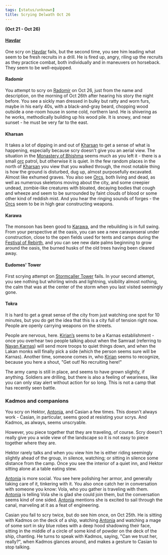 ```yaml
---
tags: [status/unknown]
title: Scrying Delwath Oct 26
---
```


**(Oct 21 - Oct 26)**

#### [Havdar](<../../../people/dunmari/havdar.md>)

One scry on [Havdar](<../../../people/dunmari/havdar.md>) fails, but the second time, you see him leading what seem to be fresh recruits in a drill. He is fired up, angry, riling up the recruits as they practice combat, both individually and in maneuvers on horseback. They seem to be well-equipped.

#### Radomir

You attempt to scry on [Radomir](<../../../people/other-humans/radomir.md>) on Oct 26, just from the name and description, on the morning of Oct 26th after hearing his story the night before. You see a sickly man dressed in bulky but ratty and worn furs, maybe in his early 40s, with a black-and-gray beard, chopping wood outside a one-room house in some cold, northern land. He is shivering as he works, methodically building up his wood pile. It is snowy, and near sunset - he must be very far to the east.

#### Kharsan

It takes a lot of dipping in and out of [Kharsan](<../../../gazetteer/greater-dunmar/dunmari-basin/kharsan.md>) to get a sense of what is happening, especially because scry doesn't give you an aerial view. The situation in the [Monastery of Bhishma](<../../../gazetteer/greater-dunmar/dunmari-basin/monastery-of-bhishma.md>) seems much as you left it - there is a small [orc](<../../../species/children-of-the-embodied-gods/orcs/orcs.md>) patrol, but otherwise it is quiet. In the few random places in the north of [Kharsan](<../../../gazetteer/greater-dunmar/dunmari-basin/kharsan.md>) you view that you walked through, the most notable thing is how the ground is disturbed, dug up, almost purposefully excavated. Almost like exhumed graves. You also see [Orcs](<../../../species/children-of-the-embodied-gods/orcs/orcs.md>), both living and dead, as well as numerous skeletons moving about the city, and some creepier undead, zombie-like creatures with bloated, decaying bodies that cough and wheeze and seem to be surrounded by faint clouds of blood or some other kind of reddish mist. And you hear the ringing sounds of forges - the [Orcs](<../../../species/children-of-the-embodied-gods/orcs/orcs.md>) seem to be in high gear constructing weapons.

#### Karawa

The monsoon has been good to [Karawa](<../../../gazetteer/greater-dunmar/realms/dunmar/eastern-dunmar/karawa.md>), and the rebuilding is in full swing. From your perspective at the oasis, you can see a new caravanserai under construction, close to the open fields used for tents and camps during the [Festival of Rebirth](<../../../time/holidays-and-festivals/dunmari-festivals/festival-of-rebirth.md>), and you can see new date palms beginning to grow around the oasis, the burned husks of the old trees having been cleared away.

#### Eudomes' Tower

First scrying attempt on [Stormcaller Tower](<../../../gazetteer/greater-dunmar/dunmari-basin/stormcaller-tower.md>) fails. In your second attempt, you see nothing but whirling winds and lightning, visibility almost nothing, the calm that was at the center of the storm when you last visited seemingly gone.

#### Tokra

It is hard to get a great sense of the city from just watching one spot for 10 minutes, but you do get the idea that this is a city full of tension right now. People are openly carrying weapons on the streets.

People are nervous, here. [Kirian’s](<../../../gazetteer/greater-dunmar/realms/dunmar/central-dunmar/tokra/kirians.md>) seems to be a Karnas establishment - once you overhear two people talking about when the Samraat (referring to [Nayan Karnas](<../../../people/dunmari/nayan-karnas.md>)) will send more troops to quiet things down, and when the Lakan monks will finally pick a side (which the person seems sure will be Karnas). Another time, someone comes in, who [Kirian](<../../../people/dunmari/kirian.md>) seems to recognize, because you here a shout, "Get out! No recruiting here!"

The army camp is still in place, and seems to have grown slightly, if anything. Soldiers are drilling, but there is also a feeling of weariness, like you can only stay alert without action for so long. This is not a camp that has recently seen battle.

### Kadmos and companions

You scry on Hektor, [Antonia](<../../../people/chardonians/antonia.md>), and Casian a few times. This doesn't always work - Casian, in particular, seems good at resisting your scrys. And Kadmos, as always, seems unscryable.

However, you piece together that they are traveling, of course. Scry doesn't really give you a wide view of the landscape so it is not easy to piece together where they are.

Hektor rarely talks and when you view him he is either riding seemingly slightly ahead of the group, in silence, watching; or sitting in silence some distance from the camp. Once you see the interior of a quiet inn, and Hektor sitting alone at a table eating stew.

[Antonia](<../../../people/chardonians/antonia.md>) is more social. You see here polishing her armor, and generally taking care of it, tinkering with it. You also once catch her in conversation with someone you know: Vola, who you gather is traveling with them. [Antonia](<../../../people/chardonians/antonia.md>) is telling Vola she is glad she could join them, but the conversation seems kind of one sided. [Antonia](<../../../people/chardonians/antonia.md>) mentions she is excited to sail through the canal, marveling at it as a feat of engineering.

Casian you fail to scry twice, but do see him once, on Oct 25th. He is sitting with Kadmos on the deck of a ship, watching [Antonia](<../../../people/chardonians/antonia.md>) and watching a mage of some sort in sky blue robes with a deep hood shadowing their face, sitting in the middle of a circle of some kind of powder on the deck of the ship, chanting. He turns to speak with Kadmos, saying, "Can we trust her, really?", when Kadmos glances around, and makes a gesture to Casian to stop talking.
